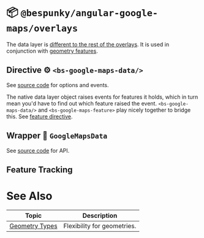# 📦 `@bespunky/angular-google-maps/overlays`

The data layer is [different to the rest of the overlays](/Overlays-Superpower#Data-Layer-vs.-Normal-Overlays). It is used in conjunction with [geometry features](/Overlays-Superpower/Data-Layer/Geometry-Features).

## Directive ⚙ `<bs-google-maps-data/>`

See [source code](https://dev.azure.com/BeSpunky/Libraries/_git/angular-google-maps?path=%2Fprojects%2Fbespunky%2Fangular-google-maps%2Foverlays%2Fmodules%2Fdata%2Fdirective%2Fgoogle-maps-data.directive.ts&version=GBmaster) for options and events.

The native data layer object raises events for features it holds, which in turn mean you'd have to find out which feature raised the event. `<bs-google-maps-data/>` and `<bs-google-maps-feature>` play nicely together to bridge this. See [feature directive](/Overlays-Superpower/Data-Layer/Geometry-Features).


## Wrapper 🧬 `GoogleMapsData`

See [source code](https://dev.azure.com/BeSpunky/Libraries/_git/angular-google-maps?path=%2Fprojects%2Fbespunky%2Fangular-google-maps%2Foverlays%2Fmodules%2Fdata%2Fgoogle-maps-data.ts&version=GBmaster) for API.

## Feature Tracking


# See Also

| Topic                             | Description                 |
|-----------------------------------|-----------------------------|
| [Geometry Types](/Geometry-Types) | Flexibility for geometries. |
